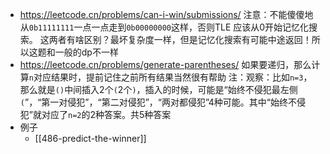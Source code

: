 - https://leetcode.cn/problems/can-i-win/submissions/
注意：不能傻傻地从`0b11111111`一点一点走到`0b00000000`这样，否则TLE
应该从0开始记忆化搜索。
这两者有啥区别？最坏复杂度一样，但是记忆化搜索有可能中途返回！所以这题和一般的dp不一样
- https://leetcode.cn/problems/generate-parentheses/
如果要递归，那么计算`n`对应结果时，提前记住之前所有结果当然很有帮助
注：观察：比如`n=3`，那么就是`()`中间插入2个`(`2个`)`，插入的时候，可能是“始终不侵犯最左侧`(`”，“第一对侵犯”，“第二对侵犯”，“两对都侵犯”4种可能。其中“始终不侵犯”就对应了`n=2`的2种答案。共5种答案
- 例子
  - [[486-predict-the-winner]]